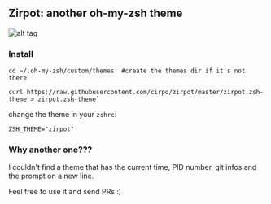 ## Zirpot: another oh-my-zsh theme


![alt tag](https://raw.githubusercontent.com/cirpo/zirpot/master/img/zirpot.png)


### Install


```
cd ~/.oh-my-zsh/custom/themes  #create the themes dir if it's not there
```

```
curl https://raw.githubusercontent.com/cirpo/zirpot/master/zirpot.zsh-theme > zirpot.zsh-theme`
```

change the theme in your `zshrc`:

```
ZSH_THEME="zirpot"
```

### Why another one???

I couldn't find a theme that has the current time, PID number, git infos and the prompt on a new line.

Feel free to use it and send PRs :)
